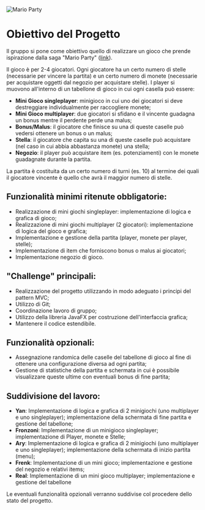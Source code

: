![Mario Party](Mario_Party_Logo_(MPSuperstars).png)

# Obiettivo del Progetto

Il gruppo si pone come obiettivo quello di realizzare un gioco che prende ispirazione dalla saga "Mario Party" ([link](https://it.wikipedia.org/wiki/Mario_Party_(serie))).

Il gioco è per 2-4 giocatori. Ogni giocatore ha un certo numero di stelle (necessarie per vincere la partita) e un certo numero di monete (necessarie per acquistare oggetti dal negozio per acquistare stelle). I player si muovono all'interno di un tabellone di gioco in cui ogni casella può essere:

- **Mini Gioco singleplayer**: minigioco in cui uno dei giocatori si deve destreggiare individualmente per raccogliere monete;
- **Mini Gioco multiplayer**: due giocatori si sfidano e il vincente guadagna un bonus mentre il perdente perde una malus;
- **Bonus/Malus**: il giocatore che finisce su una di queste caselle può vedersi ottenere un bonus o un malus;
- **Stella**: il giocatore che capita su una di queste caselle può acquistare (nel caso in cui abbia abbastanza monete) una stella;
- **Negozio**: il player può acquistare item (es. potenziamenti) con le monete guadagnate durante la partita.

La partita è costituita da un certo numero di turni (es. 10) al termine dei quali il giocatore vincente è quello che avrà il maggior numero di stelle.

## Funzionalità minimi ritenute obbligatorie:

- Realizzazione di mini giochi singleplayer: implementazione di logica e grafica di gioco;
- Realizzazione di mini giochi multiplayer (2 giocatori): implementazione di logica del gioco e grafica;
- Implementazione e gestione della partita (player, monete per player, stelle);
- Implementazione di item che forniscono bonus o malus ai giocatori;
- Implementazione negozio di gioco.

## "Challenge" principali:

- Realizzazione del progetto utilizzando in modo adeguato i principi del pattern MVC;
- Utilizzo di Git;
- Coordinazione lavoro di gruppo;
- Utilizzo della libreria JavaFX per costruzione dell'interfaccia grafica;
- Mantenere il codice estendibile.

## Funzionalità opzionali:

- Assegnazione randomica delle caselle del tabellone di gioco al fine di ottenere una configurazione diversa ad ogni partita;
- Gestione di statistiche della partita e schermata in cui è possibile visualizzare queste ultime con eventuali bonus di fine partita;

## Suddivisione del lavoro:

- **Yan**: Implementazione di logica e grafica di 2 minigiochi (uno multiplayer e uno singleplayer); implementazione della schermata di fine partita e gestione del tabellone;
- **Fronzoni**: Implementazione di un minigioco singleplayer; implementazione di Player, monete e Stelle;
- **Ary**: Implementazione di logica e grafica di 2 minigiochi (uno multiplayer e uno singleplayer); implementazione della schermata di inizio partita (menu);
- **Frenk**: Implementazione di un mini gioco; implementazione e gestione del negozio e relativi items;
- **Real**: Implementazione di un mini gioco multiplayer; implementazione e gestione del tabellone

Le eventuali funzionalità opzionali verranno suddivise col procedere dello stato del progetto.
